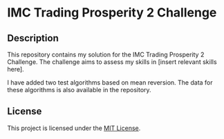 # IMC Trading Prosperity 2 Challenge

## Description
This repository contains my solution for the IMC Trading Prosperity 2 Challenge. The challenge aims to assess my skills in [insert relevant skills here]. 

I have added two test algorithms based on mean reversion. The data for these algorithms is also available in the repository.

## License
This project is licensed under the [MIT License](LICENSE).